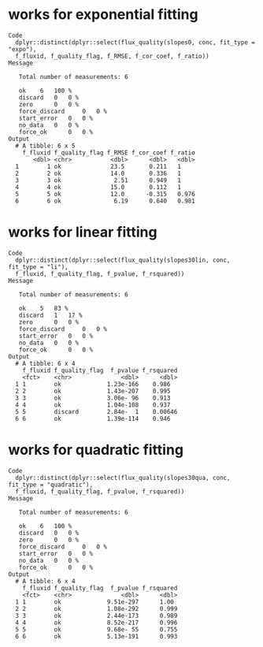# works for exponential fitting

    Code
      dplyr::distinct(dplyr::select(flux_quality(slopes0, conc, fit_type = "expo"),
      f_fluxid, f_quality_flag, f_RMSE, f_cor_coef, f_ratio))
    Message
      
       Total number of measurements: 6
      
       ok 	 6 	 100 %
       discard 	 0 	 0 %
       zero 	 0 	 0 %
       force_discard 	 0 	 0 %
       start_error 	 0 	 0 %
       no_data 	 0 	 0 %
       force_ok 	 0 	 0 %
    Output
      # A tibble: 6 x 5
        f_fluxid f_quality_flag f_RMSE f_cor_coef f_ratio
           <dbl> <chr>           <dbl>      <dbl>   <dbl>
      1        1 ok              23.5       0.211   1    
      2        2 ok              14.0       0.336   1    
      3        3 ok               2.51      0.949   1    
      4        4 ok              15.0       0.112   1    
      5        5 ok              12.0      -0.315   0.976
      6        6 ok               6.19      0.640   0.981

# works for linear fitting

    Code
      dplyr::distinct(dplyr::select(flux_quality(slopes30lin, conc, fit_type = "li"),
      f_fluxid, f_quality_flag, f_pvalue, f_rsquared))
    Message
      
       Total number of measurements: 6
      
       ok 	 5 	 83 %
       discard 	 1 	 17 %
       zero 	 0 	 0 %
       force_discard 	 0 	 0 %
       start_error 	 0 	 0 %
       no_data 	 0 	 0 %
       force_ok 	 0 	 0 %
    Output
      # A tibble: 6 x 4
        f_fluxid f_quality_flag  f_pvalue f_rsquared
        <fct>    <chr>              <dbl>      <dbl>
      1 1        ok             1.23e-166    0.986  
      2 2        ok             1.43e-207    0.995  
      3 3        ok             3.06e- 96    0.913  
      4 4        ok             1.04e-108    0.937  
      5 5        discard        2.84e-  1    0.00646
      6 6        ok             1.39e-114    0.946  

# works for quadratic fitting

    Code
      dplyr::distinct(dplyr::select(flux_quality(slopes30qua, conc, fit_type = "quadratic"),
      f_fluxid, f_quality_flag, f_pvalue, f_rsquared))
    Message
      
       Total number of measurements: 6
      
       ok 	 6 	 100 %
       discard 	 0 	 0 %
       zero 	 0 	 0 %
       force_discard 	 0 	 0 %
       start_error 	 0 	 0 %
       no_data 	 0 	 0 %
       force_ok 	 0 	 0 %
    Output
      # A tibble: 6 x 4
        f_fluxid f_quality_flag  f_pvalue f_rsquared
        <fct>    <chr>              <dbl>      <dbl>
      1 1        ok             9.51e-297      1.00 
      2 2        ok             1.08e-292      0.999
      3 3        ok             2.44e-173      0.989
      4 4        ok             8.52e-217      0.996
      5 5        ok             9.68e- 55      0.755
      6 6        ok             5.13e-191      0.993

